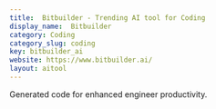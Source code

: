 ```yaml
---
title:  Bitbuilder - Trending AI tool for Coding
display_name:  Bitbuilder
category: Coding
category_slug: coding
key: bitbuilder_ai
website: https://www.bitbuilder.ai/
layout: aitool
---
```


Generated code for enhanced engineer productivity.
